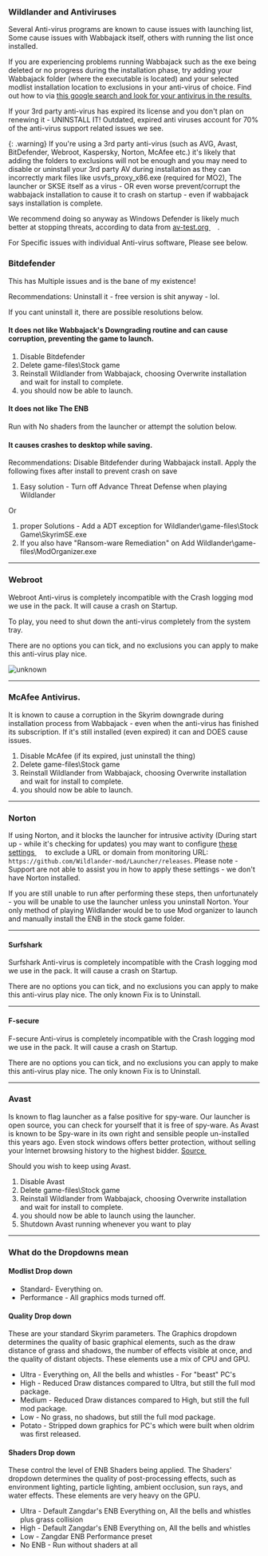 
### Wildlander and Antiviruses

Several Anti-virus programs are known to cause issues with launching list, Some cause issues with Wabbajack itself, others with running the list once installed. 

If you are experiencing problems running Wabbajack such as the exe being deleted or no progress during the installation phase, try adding your Wabbajack folder (where the executable is located) and your selected modlist installation location to exclusions in your anti-virus of choice. Find out how to via <a href="https://www.google.com/search?q=how+to+add+exceptions+to+antivirus&oq=how+to+add+exclusions+to+antivirus" target="_blank" rel="noopener noreferrer">this google search and look for your antivirus in the results <svg viewBox="0 0 24 24" aria-labelledby="svg-external-link-title" width="1em" height="1em"><use xlink:href="#svg-external-link"></use></svg></a>

If your 3rd party anti-virus has expired its license and you don't plan on renewing it - UNINSTALL IT! Outdated, expired anti viruses account for 70% of the anti-virus support related issues we see.

{: .warning}
If you're using a 3rd party anti-virus (such as AVG, Avast, BitDefender, Webroot, Kaspersky, Norton, McAfee etc.) it's likely that adding the folders to exclusions will not be enough and you may need to disable or uninstall your 3rd party AV during installation as they can incorrectly mark files like usvfs_proxy_x86.exe (required for MO2), The launcher or SKSE itself as a virus - OR even worse prevent/corrupt the wabbajack installation to cause it to crash on startup - even if wabbajack says installation is complete.

We recommend doing so anyway as Windows Defender is likely much better at stopping threats, according to data from <a href="https://www.av-test.org/en/antivirus/home-windows/" target="_blank" rel="noopener noreferrer">av-test.org <svg viewBox="0 0 24 24" aria-labelledby="svg-external-link-title" width="1em" height="1em"><use xlink:href="#svg-external-link"></use></svg></a>.

For Specific issues with individual Anti-virus software, Please see below.

### Bitdefender

This has Multiple issues and is the bane of my existence!

Recommendations: Uninstall it - free version is shit anyway - lol. 

If you cant uninstall it, there are possible resolutions below.

#### It does not like Wabbajack's Downgrading routine and can cause corruption, preventing the game to launch.

 1. Disable Bitdefender 
 1. Delete game-files\Stock game
 1. Reinstall Wildlander from Wabbajack, choosing Overwrite installation and wait for install to complete.
 1. you should now be able to launch.
 
#### It does not like The ENB

Run with No shaders from the launcher or attempt the solution below.


#### It causes crashes to desktop while saving. 

Recommendations: Disable Bitdefender during Wabbajack install. Apply the following fixes after install to prevent crash on save
 1. Easy solution - Turn off Advance Threat Defense when playing Wildlander

 Or 

 1. proper Solutions - Add a ADT exception for Wildlander\game-files\Stock Game\SkyrimSE.exe
 1. If you also have "Ransom-ware Remediation" on Add Wildlander\game-files\ModOrganizer.exe       

---

### Webroot

Webroot Anti-virus is completely incompatible with the Crash logging mod we use in the pack. It will cause a crash on Startup. 

To play, you need to shut down the anti-virus completely from the system tray. 

There are no options you can tick, and no exclusions you can apply to make this anti-virus play nice.

![unknown](https://github.com/Wildlander-mod/wildlander-mod.github.io/assets/26418143/da97c02b-1640-45f4-91ac-98f19380beb4)


---

### McAfee Antivirus.

It is known to cause a corruption in the Skyrim downgrade during installation process from Wabbajack - even when the anti-virus has finished its subscription. If it's still installed (even expired) it can and DOES cause issues.

1. Disable McAfee (if its expired, just uninstall the thing)
1. Delete game-files\Stock game
1. Reinstall Wildlander from Wabbajack, choosing Overwrite installation and wait for install to complete.
1. you should now be able to launch.

---

### Norton

If using Norton, and it blocks the launcher for intrusive activity (During start up - while it's checking for updates) you may want to configure  <a href="https://support.norton.com/sp/en/uk/home/current/solutions/v15471442/" target="_blank" rel="noopener noreferrer">these settings <svg viewBox="0 0 24 24" aria-labelledby="svg-external-link-title" width="1em" height="1em"><use xlink:href="#svg-external-link"></use></svg></a> to exclude a URL or domain from monitoring URL: `https://github.com/Wildlander-mod/Launcher/releases`. Please note - Support are not able to assist you in how to apply these settings - we don't have Norton installed.

 If you are still unable to run after performing these steps, then unfortunately - you will be unable to use the launcher unless you uninstall Norton. Your only method of playing Wildlander would be to use Mod organizer to launch and manually install the ENB in the stock game folder.
 
----

#### Surfshark

Surfshark Anti-virus is completely incompatible with the Crash logging mod we use in the pack. It will cause a crash on Startup. 

There are no options you can tick, and no exclusions you can apply to make this anti-virus play nice. The only known Fix is to Uninstall.

----

#### F-secure

F-secure Anti-virus is completely incompatible with the Crash logging mod we use in the pack. It will cause a crash on Startup. 

There are no options you can tick, and no exclusions you can apply to make this anti-virus play nice. The only known Fix is to Uninstall.

----

### Avast

Is known to flag launcher as a false positive for spy-ware. Our launcher is open source, you can check for yourself that it is free of spy-ware. As Avast is known to be Spy-ware in its own right and sensible people un-installed this years ago. Even stock windows offers better protection, without selling your Internet browsing history to the highest bidder.  <a href="https://antivirus-review.com/blog/avast-programs-spy-on-their-users" target="_blank" rel="noopener noreferrer">Source <svg viewBox="0 0 24 24" aria-labelledby="svg-external-link-title" width="1em" height="1em"><use xlink:href="#svg-external-link"></use></svg></a>

 Should you wish to keep using Avast.
 
 1. Disable Avast 
 1. Delete game-files\Stock game
 1. Reinstall Wildlander from Wabbajack, choosing Overwrite installation and wait for install to complete.
 1. you should now be able to launch using the launcher.
 1. Shutdown Avast running whenever you want to play

---

### What do the Dropdowns mean

#### Modlist Drop down

* Standard- Everything on.
* Performance - All graphics mods turned off.

#### Quality Drop down

These are your standard Skyrim parameters. The Graphics dropdown determines the quality of basic graphical elements, such as the draw distance of grass and shadows, the number of effects visible at once, and the quality of distant objects. These elements use a mix of CPU and GPU.

* Ultra - Everything on, All the bells and whistles - For "beast" PC's
* High - Reduced Draw distances compared to Ultra, but still the full mod package.
* Medium - Reduced Draw distances compared to High, but still the full mod package.
* Low - No grass, no shadows, but still the full mod package.
* Potato - Stripped down graphics for PC's which were built when oldrim was first released.

#### Shaders Drop down

These control the level of ENB Shaders being applied. The Shaders' dropdown determines the quality of post-processing effects, such as environment lighting, particle lighting, ambient occlusion, sun rays, and water effects. These elements are very heavy on the GPU.

* Ultra - Default Zangdar's ENB Everything on, All the bells and whistles plus grass collision
* High  - Default Zangdar's ENB Everything on, All the bells and whistles
* Low   - Zangdar ENB Performance preset 
* No ENB - Run without shaders at all
